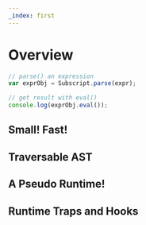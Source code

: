 ```yaml
---
_index: first
---
```

# Overview

```js
// parse() an expression
var exprObj = Subscript.parse(expr);
```

```js
// get result with eval()
console.log(exprObj.eval());
```

## Small! Fast!

## Traversable AST

## A Pseudo Runtime!

## Runtime Traps and Hooks
